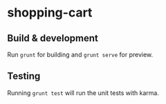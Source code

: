 # shopping-cart

## Build & development

Run `grunt` for building and `grunt serve` for preview.

## Testing

Running `grunt test` will run the unit tests with karma.
